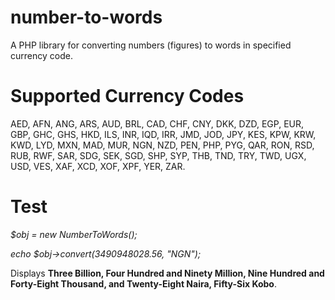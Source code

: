 # number-to-words
A PHP library for converting numbers (figures) to words in specified currency code.


# Supported Currency Codes
AED, AFN, ANG, ARS, AUD, BRL, CAD, CHF, CNY, DKK, DZD, EGP, EUR, GBP, GHC, GHS, HKD, ILS, INR, IQD, IRR, JMD, JOD, JPY, KES, KPW, KRW, KWD, LYD, MXN, MAD, MUR, NGN, NZD, PEN, PHP, PYG, QAR, RON, RSD, RUB, RWF, SAR, SDG, SEK, SGD, SHP, SYP, THB, TND, TRY, TWD, UGX, USD, VES, XAF, XCD, XOF, XPF, YER, ZAR.


# Test
_$obj = new NumberToWords();_

_echo $obj->convert(3490948028.56, "NGN");_

Displays **Three Billion, Four Hundred and Ninety Million, Nine Hundred and Forty-Eight Thousand, and Twenty-Eight Naira, Fifty-Six Kobo**.
